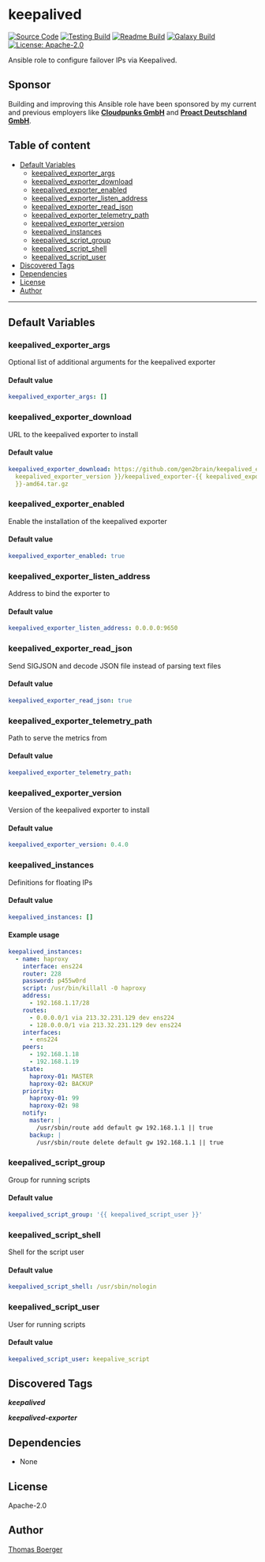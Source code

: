 # keepalived

[![Source Code](https://img.shields.io/badge/github-source%20code-blue?logo=github&logoColor=white)](https://github.com/rolehippie/keepalived) [![Testing Build](https://github.com/rolehippie/keepalived/workflows/testing/badge.svg)](https://github.com/rolehippie/keepalived/actions?query=workflow%3Atesting) [![Readme Build](https://github.com/rolehippie/keepalived/workflows/readme/badge.svg)](https://github.com/rolehippie/keepalived/actions?query=workflow%3Areadme) [![Galaxy Build](https://github.com/rolehippie/keepalived/workflows/galaxy/badge.svg)](https://github.com/rolehippie/keepalived/actions?query=workflow%3Agalaxy) [![License: Apache-2.0](https://img.shields.io/github/license/rolehippie/keepalived)](https://github.com/rolehippie/keepalived/blob/master/LICENSE)

Ansible role to configure failover IPs via Keepalived.

## Sponsor

Building and improving this Ansible role have been sponsored by my current and previous employers like **[Cloudpunks GmbH](https://cloudpunks.de)** and **[Proact Deutschland GmbH](https://www.proact.eu)**.

## Table of content

- [Default Variables](#default-variables)
  - [keepalived_exporter_args](#keepalived_exporter_args)
  - [keepalived_exporter_download](#keepalived_exporter_download)
  - [keepalived_exporter_enabled](#keepalived_exporter_enabled)
  - [keepalived_exporter_listen_address](#keepalived_exporter_listen_address)
  - [keepalived_exporter_read_json](#keepalived_exporter_read_json)
  - [keepalived_exporter_telemetry_path](#keepalived_exporter_telemetry_path)
  - [keepalived_exporter_version](#keepalived_exporter_version)
  - [keepalived_instances](#keepalived_instances)
  - [keepalived_script_group](#keepalived_script_group)
  - [keepalived_script_shell](#keepalived_script_shell)
  - [keepalived_script_user](#keepalived_script_user)
- [Discovered Tags](#discovered-tags)
- [Dependencies](#dependencies)
- [License](#license)
- [Author](#author)

---

## Default Variables

### keepalived_exporter_args

Optional list of additional arguments for the keepalived exporter

#### Default value

```YAML
keepalived_exporter_args: []
```

### keepalived_exporter_download

URL to the keepalived exporter to install

#### Default value

```YAML
keepalived_exporter_download: https://github.com/gen2brain/keepalived_exporter/releases/download/{{
  keepalived_exporter_version }}/keepalived_exporter-{{ keepalived_exporter_version
  }}-amd64.tar.gz
```

### keepalived_exporter_enabled

Enable the installation of the keepalived exporter

#### Default value

```YAML
keepalived_exporter_enabled: true
```

### keepalived_exporter_listen_address

Address to bind the exporter to

#### Default value

```YAML
keepalived_exporter_listen_address: 0.0.0.0:9650
```

### keepalived_exporter_read_json

Send SIGJSON and decode JSON file instead of parsing text files

#### Default value

```YAML
keepalived_exporter_read_json: true
```

### keepalived_exporter_telemetry_path

Path to serve the metrics from

#### Default value

```YAML
keepalived_exporter_telemetry_path:
```

### keepalived_exporter_version

Version of the keepalived exporter to install

#### Default value

```YAML
keepalived_exporter_version: 0.4.0
```

### keepalived_instances

Definitions for floating IPs

#### Default value

```YAML
keepalived_instances: []
```

#### Example usage

```YAML
keepalived_instances:
  - name: haproxy
    interface: ens224
    router: 228
    password: p455w0rd
    script: /usr/bin/killall -0 haproxy
    address:
      - 192.168.1.17/28
    routes:
      - 0.0.0.0/1 via 213.32.231.129 dev ens224
      - 128.0.0.0/1 via 213.32.231.129 dev ens224
    interfaces:
      - ens224
    peers:
      - 192.168.1.18
      - 192.168.1.19
    state:
      haproxy-01: MASTER
      haproxy-02: BACKUP
    priority:
      haproxy-01: 99
      haproxy-02: 98
    notify:
      master: |
        /usr/sbin/route add default gw 192.168.1.1 || true
      backup: |
        /usr/sbin/route delete default gw 192.168.1.1 || true
```

### keepalived_script_group

Group for running scripts

#### Default value

```YAML
keepalived_script_group: '{{ keepalived_script_user }}'
```

### keepalived_script_shell

Shell for the script user

#### Default value

```YAML
keepalived_script_shell: /usr/sbin/nologin
```

### keepalived_script_user

User for running scripts

#### Default value

```YAML
keepalived_script_user: keepalive_script
```

## Discovered Tags

**_keepalived_**

**_keepalived-exporter_**


## Dependencies

- None

## License

Apache-2.0

## Author

[Thomas Boerger](https://github.com/tboerger)
